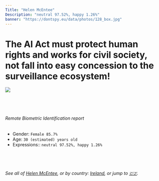 ```yaml
---
Title: "Helen McEntee"
Description: "neutral 97.52%, happy 1.26%"
banner: "https://dontspy.eu/data/photos/128_box.jpg"
---
```


# The AI Act must protect human rights and works for civil society, not fall into easy concession to the surveillance ecosystem!

<link rel="stylesheet" type="text/css" href="/css/blog.css" />

<div class="is-fake" hidden>

_This is a **fake picture**_, we collect these anyway [because the AI Act](why-deepfake) negotiation moves in a way that would create more mess in our lives! for a longer explanation, read [The Dual Threat: How Losing the Biometric Battle Fuels Deepfake Proliferation](/blog/the-dual-threat-how-losing-the-biometric-battle-fuels-deepfake-proliferation/)

</div>

<!-- <img src="https://dontspy.eu/data/photos/54_box.jpg" /> -->
<img src="https://dontspy.eu/data/photos/128_box.jpg" />

## <br>

###### Remote Biometric Identification report

* <span class="label">Gender:</span> `Female 85.7%`
* <span class="label">Age:</span> `30 (estimated) years old`
* <span class="label">Expressions::</span> `neutral 97.52%, happy 1.26%`

## <br>

###### See all of [Helen McEntee](/policymaker#Helen%20McEntee), or by country: [Ireland](/country#Ireland), or jump to [🇨🇿](/x/144).

## <br>